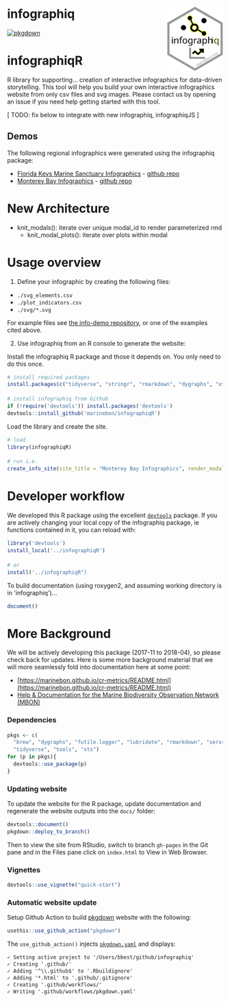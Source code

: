 # infographiq <a href='https://marinebon.org/infographiqR'><img src='man/figures/logo.svg' align="right" height="150" /></a>

[![pkgdown](https://github.com/marinebon/infographiqR/workflows/pkgdown/badge.svg)](https://github.com/marinebon/infographiqR/actions?query=workflow%3Apkgdown)

# infographiqR
R library for supporting... creation of interactive infographics for data-driven storytelling.
This tool will help you build your own interactive infographics website from only csv files and svg images.
Please contact us by opening an issue if you need help getting started with this tool.

[ TODO: fix below to integrate with new infographiq, infographiqJS ]

## Demos
The following regional infographics were generated using the infographiq package:

* [Florida Keys Marine Sanctuary Infographics](https://marinebon.github.io/info-fk/corals.html) - [github repo](https://github.com/marinebon/info-fk/)
* [Monterey Bay Infographics](https://marinebon.github.io/info-mb/pelagic.html) - [github repo](https://github.com/marinebon/info-mb)

# New Architecture

- knit_modals(): iterate over unique modal_id to render parameterized rmd
  - knit_modal_plots(): iterate over plots within modal

# Usage overview

1. Define your infographic by creating the following files:

  * `./svg_elements.csv`
  * `./plot_indicators.csv`
  * `./svg/*.svg`

  For example files see [the info-demo repository](https://github.com/marinebon/info-demo), or one of the examples cited above.

2. Use infographiq from an R console to generate the website:

  Install the infographiq R package and those it depends on. You only need to do this once.

```R
# install required packages
install.packages(c("tidyverse", "stringr", "rmarkdown", "dygraphs", "xts", "lubridate", "geojsonio", "RColorBrewer", "leaflet", "crosstalk", "servr", "roxygen2", "futile.logger"))

# install infographiq from Github
if (!require('devtools')) install.packages('devtools')
devtools::install_github('marinebon/infographiqR')
```

  Load the library and create the site.

```R
# load
library(infographiqR)

# run i.e.
create_info_site(site_title = "Monterey Bay Infographics", render_modals = T)
```

# Developer workflow

We developed this R package using the excellent [`devtools`](https://www.rstudio.com/products/rpackages/devtools/) package. If you are actively changing your local copy of the infographiq package, ie functions contained in it, you can reload with:

```R
library('devtools')
install_local('../infographiqR')

# or
install('../infographiqR")
```

To build documentation (using roxygen2, and assuming working directory is in 'infographiq')...

```R
document()
```

# More Background

We will be actively developing this package (2017-11 to 2018-04), so please check back for updates. Here is some more background material that we will more seamlessly fold into documentation here at some point:

* [https://marinebon.github.io/cr-metrics/README.html](https://marinebon.github.io/cr-metrics/README.html)
* [Help & Documentation for the Marine Biodiversity Observation Network (MBON)](https://marinebon.github.io/help/apps.html#interactive-infographics)


### Dependencies

```r
pkgs <- c(
  "brew", "dygraphs", "futile.logger", "lubridate", "rmarkdown", "servr", "stringr",
  "tidyverse", "tools", "xts")
for (p in pkgs){
  devtools::use_package(p)
}
```

### Updating website

To update the website for the R package, update documentation and regenerate the website outputs into the `docs/` folder:

```R
devtools::document()
pkgdown::deploy_to_branch()
```

Then to view the site from RStudio, switch to branch `gh-pages` in the Git pane and in the Files pane click on `index.html` to View in Web Browser.

### Vignettes

```R
devtools::use_vignette("quick-start")
```

### Automatic website update

Setup Github Action to build [pkgdown](https://pkgdown.r-lib.org) website with the following:

```r
usethis::use_github_action("pkgdown")
```

The `use_github_action()` injects [`pkgdown.yaml`](https://github.com/r-lib/actions/blob/master/examples/pkgdown.yaml) and displays:

```
✓ Setting active project to '/Users/bbest/github/infographiq'
✓ Creating '.github/'
✓ Adding '^\\.github$' to '.Rbuildignore'
✓ Adding '*.html' to '.github/.gitignore'
✓ Creating '.github/workflows/'
✓ Writing '.github/workflows/pkgdown.yaml'
```





